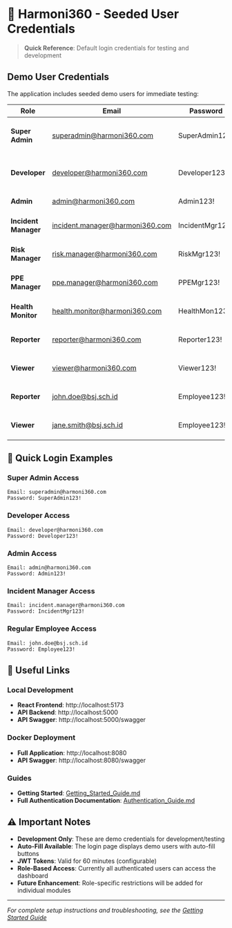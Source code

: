 # 🔑 Harmoni360 - Seeded User Credentials

> **Quick Reference**: Default login credentials for testing and development

## Demo User Credentials
The application includes seeded demo users for immediate testing:

| Role | Email | Password | Permissions |
|------|-------|----------|-------------|
| **Super Admin** | superadmin@harmoni360.com | SuperAdmin123! | Full system access including configuration |
| **Developer** | developer@harmoni360.com | Developer123! | System configuration and module management |
| **Admin** | admin@harmoni360.com | Admin123! | Full system access |
| **Incident Manager** | incident.manager@harmoni360.com | IncidentMgr123! | Incident management specialist |
| **Risk Manager** | risk.manager@harmoni360.com | RiskMgr123! | Risk assessment specialist |
| **PPE Manager** | ppe.manager@harmoni360.com | PPEMgr123! | PPE management specialist |
| **Health Monitor** | health.monitor@harmoni360.com | HealthMon123! | Health monitoring specialist |
| **Reporter** | reporter@harmoni360.com | Reporter123! | Read-only access to reporting |
| **Viewer** | viewer@harmoni360.com | Viewer123! | Read-only access to dashboards |
| **Reporter** | john.doe@bsj.sch.id | Employee123! | Basic reporting access |
| **Viewer** | jane.smith@bsj.sch.id | Employee123! | Basic viewing access |

## 🚀 Quick Login Examples

### Super Admin Access
```
Email: superadmin@harmoni360.com
Password: SuperAdmin123!
```

### Developer Access
```
Email: developer@harmoni360.com
Password: Developer123!
```

### Admin Access
```
Email: admin@harmoni360.com
Password: Admin123!
```

### Incident Manager Access  
```
Email: incident.manager@harmoni360.com
Password: IncidentMgr123!
```

### Regular Employee Access
```
Email: john.doe@bsj.sch.id
Password: Employee123!
```

## 🔗 Useful Links

### Local Development
- **React Frontend**: http://localhost:5173
- **API Backend**: http://localhost:5000
- **API Swagger**: http://localhost:5000/swagger

### Docker Deployment
- **Full Application**: http://localhost:8080
- **API Swagger**: http://localhost:8080/swagger

### Guides
- **Getting Started**: [Getting_Started_Guide.md](./Getting_Started_Guide.md)
- **Full Authentication Documentation**: [Authentication_Guide.md](./Authentication_Guide.md)

## ⚠️ Important Notes

- **Development Only**: These are demo credentials for development/testing
- **Auto-Fill Available**: The login page displays demo users with auto-fill buttons
- **JWT Tokens**: Valid for 60 minutes (configurable)
- **Role-Based Access**: Currently all authenticated users can access the dashboard
- **Future Enhancement**: Role-specific restrictions will be added for individual modules

---
*For complete setup instructions and troubleshooting, see the [Getting Started Guide](./Getting_Started_Guide.md)*